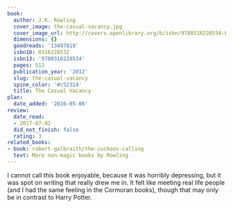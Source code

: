```yaml
---
book:
  author: J.K. Rowling
  cover_image: the-casual-vacancy.jpg
  cover_image_url: http://covers.openlibrary.org/b/isbn/9780316228534-L.jpg
  dimensions: {}
  goodreads: '13497818'
  isbn10: 0316228532
  isbn13: '9780316228534'
  pages: 512
  publication_year: '2012'
  slug: the-casual-vacancy
  spine_color: '#c52314'
  title: The Casual Vacancy
plan:
  date_added: '2016-05-08'
review:
  date_read:
  - 2017-07-02
  did_not_finish: false
  rating: 3
related_books:
- book: robert-galbraith/the-cuckoos-calling
  text: More non-magic books by Rowling
---
```


I cannot call this book enjoyable, because it was horribly depressing, but it was spot on writing that really drew me
in. It felt like meeting real life people (and I had the same feeling in the Cormoran books), though that may only be in
contrast to Harry Potter.
